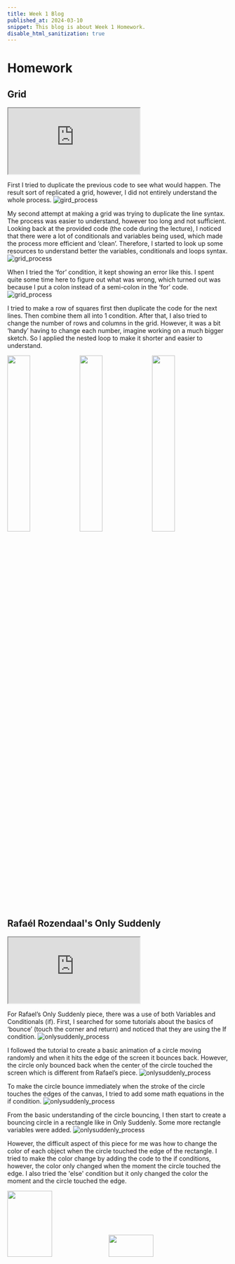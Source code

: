 ```yaml
---
title: Week 1 Blog
published_at: 2024-03-10
snippet: This blog is about Week 1 Homework.
disable_html_sanitization: true
---
```


# Homework

## Grid

<iframe id="homework_grid" src="https://editor.p5js.org/MaiHanNguyen1404/full/zTj7GkpDo"></iframe>

<script type="module">
  const iframe = document.getElementById (`homework_grid`)
  iframe.width  = iframe.parentNode.scrollWidth
  iframe.height = iframe.parentNode.scrollWidth + 42
</script>

First I tried to duplicate the previous code to see what would happen. The result sort of replicated a grid, however, I did not entirely understand the whole process. ![gird_process](w01s01/1.png) 

My second attempt at making a grid was trying to duplicate the line syntax. The process was easier to understand, however too long and not sufficient. Looking back at the provided code (the code during the lecture), I noticed that there were a lot of conditionals and variables being used, which made the process more efficient and ‘clean’. Therefore, I started to look up some resources to understand better the variables, conditionals and loops syntax. ![grid_process](w01s01/2.png)

When I tried the ‘for’ condition, it kept showing an error like this. I spent quite some time here to figure out what was wrong, which turned out was because I put a colon instead of a semi-colon in the ‘for’ code. ![grid_process](w01s01/error.png)

I tried to make a row of squares first then duplicate the code for the next lines. Then combine them all into 1 condition. After that, I also tried to change the number of rows and columns in the grid. However, it was a bit ‘handy’ having to change each number, imagine working on a much bigger sketch. So I applied the nested loop to make it shorter and easier to understand.
<p float="center">
  <img src="/w01s01/duplicate.png" width="32%" />
  <img src="/w01s01/nested_loops.png" width="32%" /> 
  <img src="/w01s01/naming.png" width="32%" />
</p>

## Rafaél Rozendaal's Only Suddenly

<iframe id="homework_onlysuddenly" src="https://editor.p5js.org/MaiHanNguyen1404/full/5E5Na7L8g"></iframe>

<script type="module">
  const iframe = document.getElementById (`homework_onlysuddenly`)
  iframe.width  = iframe.parentNode.scrollWidth
  iframe.height = iframe.parentNode.scrollWidth + 42
</script>

For Rafael’s Only Suddenly piece, there was a use of both Variables and Conditionals (if). First, I searched for some tutorials about the basics of ‘bounce’ (touch the corner and return) and noticed that they are using the If condition. 
![onlysuddenly_process](w01s01/tutorial.png)

I followed the tutorial to create a basic animation of a circle moving randomly and when it hits the edge of the screen it bounces back. However, the circle only bounced back when the center of the circle touched the screen which is different from Rafael’s piece. 
![onlysuddenly_process](w01s01/bounce_canvas_half.png)

To make the circle bounce immediately when the stroke of the circle touches the edges of the canvas, I tried to add some math equations in the if condition. 
![onlysuddenly_process](w01s01/bounce_canvas_corner.png)

From the basic understanding of the circle bouncing, I then start to create a bouncing circle in a rectangle like in Only Suddenly. Some more rectangle variables were added. 
![onlysuddenly_process](w01s01/bounce_rectangle.png)

However, the difficult aspect of this piece for me was how to change the color of each object when the circle touched the edge of the rectangle. I tried to make the color change by adding the code to the if conditions, however, the color only changed when the moment the circle touched the edge. I also tried the 'else' condition but it only changed the color the moment and the circle touched the edge. 
<p float="left">
  <img src="/w01s01/change_color.png" width="45%" height=150px />
  <img src="/w01s01/opposite.png" width="45%" height=50px /> 
</p>




